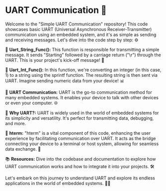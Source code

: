 # UART Communication 📡

Welcome to the "Simple UART Communication" repository! This code showcases basic UART (Universal Asynchronous Receiver-Transmitter) communication using an embedded system, and it's as simple as sending and receiving messages. Let's dive into the code step by step: ⚙️

💌 **Uart_String_Func():** This function is responsible for transmitting a simple message. It sends "Starting" followed by a carriage return ("\r") through the UART. This is your project's kick-off message! 🚀

🔢 **Uart_Int_Func():** In this function, we're converting an integer (in this case, 1) to a string using the sprintf function. The resulting string is then sent via UART. Imagine sending numeric data from your device! 📊

📡 **UART Communication:** UART is the go-to communication method for many embedded systems. It enables your device to talk with other devices or even your computer. 🌐

🚀 **Why UART?:** UART is widely used in the world of embedded systems for its simplicity and versatility. It's perfect for transmitting data, debugging, and more.

🔌 **hterm:** "hterm" is a vital component of this code, enhancing the user experience by facilitating communication over UART. It acts as the bridge connecting your device to a terminal or host system, allowing for seamless data exchange. 🌟

📚 **Resources:** Dive into the codebase and documentation to explore how UART communication works and how to integrate it into your projects. 🛠️

Let's embark on this journey to understand UART and explore its endless applications in the world of embedded systems. 🌟🤖
